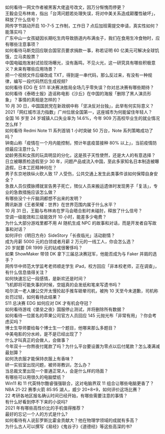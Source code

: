 如何看待一网文作者被黑客大佬盗号改文，因万分惭愧而停更？  
王毅会见布林肯，指出「台湾问题若处理失误，将对中美关系造成颠覆性破坏」，释放了什么信号？  
网传字节跳动开启 10-7-5 工作制，工作日 7 点后加班需提交申请，真实性如何？能落实吗？  
广东中山一女孩疑因长期吃生肉导致肠道内布满虫子，我们在食用生冷食物时，应有哪些注意事项？  
如何看待马斯克回应联合国官员要求捐款一事，称若证明 60 亿美元可解决全球饥饿，立马卖股票？  
中国电磁炮发射试验现场曝光，没有轰鸣，不见火光，这一研究具有哪些积极意义？未来有哪些应用场景？  
把一个视频文件后缀改成 TXT，得到是一串代码，那么反过来，有没有一种规律，编写一段代码然后生成视频?  
如何看待 EDG 在 S11 半决赛决胜局全场几乎零失误？你对总决赛有哪些期待？  
如何看待《泰晤士报》造谣称电影《沙丘》在中国的海报「删除了黑人演员形象」？事情的真相是怎样的？  
10 月 30 日，中国国民党在新政纲中称「坚决反对台独」，此举有何实际意义？  
2021「网红城市活力指数」广州位居全国第一，这座城市为何能留住年轻人？  
全国 16 岁至 24 岁城镇人口失业率为 14.6%，今年 909 万高校毕业生的就业情况怎么样？  
如何看待 Redmi Note 11 系列首销 1 小时突破 50 万台，Note 系列策略成功了吗？  
钟南山称「疫情在一个月内能控制，预计年底疫苗接种 80% 以上」，当前疫情防控最应注意什么？  
幼龄男孩和女孩的玩具明显的分化，这是孩子天性使然，还是大人的有意选择？  
日立被曝质检造假至少 30 年，问题产品或流入中国，至此多家知名日本制造被曝造假，日本工匠精神何在？  
男子东京地铁纵火砍人致 17 人受伤，公共交通上发生此类事件该如何保障自身安全？  
急救人员仅摸脉搏就宣告男子死亡，殡仪人员来搬运遗体时发现男子「复活」，专业的急救措施应该怎么做？  
有哪些没个十斤脑洞都想不出来的发明？  
腾讯新游《王者荣耀：世界》在世界范围内属于什么水平？  
10 月 31 日，王毅与布林肯在罗马会晤合影时未碰肘，释放了什么信号？  
空调一级能效和三级能效开 10 小时，能差多少电费？  
为什么大部分游戏里都不用 AI 随机生成 NPC 的故事和对话，而是开发者自写故事和对话？  
如何评价《明日方舟》SideStory「长夜临光」活动剧情？  
成为月薪 5000 元的白领或者月薪 2 万元的一线工人，你会怎么选？  
20 岁就要 DR 1999 元的钻戒很奢侈吗？  
如果 ShowMaker 带领 DK 拿下三届总决赛冠军，他能否成为与 Faker 并肩的选手？  
网传华中师范大学监考老师顺走学生 iPad，校方回应「非本校老师，正在调查」，有什么信息值得关注？  
如何快速忘记一段感情，是新欢还是时间？  
飞机即将可能失事的时候，空姐真的会发纸和笔来写遗书吗？  
哈尔滨一老人嫌公交开太慢抡起手推车砸晕司机，被拘 10 天至今未道歉，司机称处罚过轻，如何看待此结果？  
S11 总决赛 EDG 如何应对 DK 才有机会夺冠？  
如何看待游戏《堡垒之夜》国服停止测试，并将删除所有数据？  
如何看待一位匿名的苹果公司官方人员回应 145 元抛光布「非常有用」？你会考虑买吗？  
博士生导师要给每个博士生一个题目，他哪来那么多题目？  
中美电影的分水岭，是不是已经出现了？  
什么才叫真正的会做人，会做事？  
今年双十一你熬夜付尾款了吗？为什么平台要设置为零点以后付尾款？怎么凑满减最划算？  
如何洗衣服才能保持衣服上有香味？  
研一实验室出现问题，被师哥教训，怎么办？  
当总裁文里出现一个普通正常人，会是什么样的场面？  
有哪些可以用很久的电脑壁纸？  
Win11 和 11 代英特尔酷睿强强联合，这对电脑界双 11 组合让哪些电脑更香了？  
NBA 21-22 赛季火箭 85:95 湖人，威少 20+8+9，如何评价这场比赛？  
22 考研各地区报名确认时间已经开始，有哪些需要注意的事情？  
有什么好看到停不下来的小说吗?  
2021 年有哪些高性价比的手机值得推荐？  
最好的忘记一个人的方式是什么?  
如何看待有人说彭罗斯比霍金贡献大？他在物理学领域的成就有多高？  
为什么古人可以撰写《易经》《鬼谷子》《道德经》等这些高深的书?  
